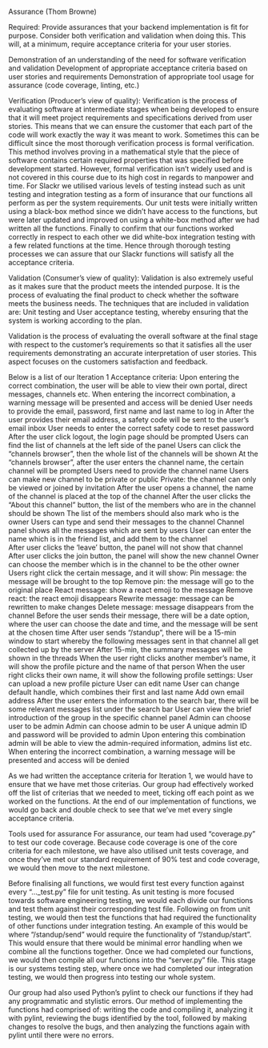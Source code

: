 Assurance (Thom Browne)

Required:
Provide assurances that your backend implementation is fit for purpose. Consider both verification and validation when doing this. This will, at a minimum, require acceptance criteria for your user stories.

Demonstration of an understanding of the need for software verification and validation
Development of appropriate acceptance criteria based on user stories and requirements
Demonstration of appropriate tool usage for assurance (code coverage, linting, etc.)

Verification (Producer’s view of quality):
Verification is the process of evaluating software at intermediate stages when being developed to ensure that it will meet project requirements and specifications derived from user stories.  This means that we can ensure the customer that each part of the code will work exactly the way it was meant to work.  Sometimes this can be difficult since the most thorough verification process is formal verification.  This method involves proving in a mathematical style that the piece of software contains certain required properties that was specified before development started.  However, formal verification isn’t widely used and is not covered in this course due to its high cost in regards to manpower and time.  For Slackr we utilised various levels of testing instead such as unit testing and integration testing as a form of insurance that our functions all perform as per the system requirements.  Our unit tests were initially written using a black-box method since we didn’t have access to the functions, but were later updated and improved on using a white-box method after we had written all the functions.   Finally to confirm that our functions worked correctly in respect to each other we did white-box integration testing with a few related functions at the time.  Hence through thorough testing processes we can assure that our Slackr functions will satisfy all the acceptance criteria.

Validation (Consumer’s view of quality):
Validation is also extremely useful as it makes sure that the product meets the intended purpose. It is the process of evaluating the final product to check whether the software meets the business needs. The techniques that are included in validation are: Unit testing and User acceptance testing, whereby ensuring that the system is working according to the plan. 

Validation is the process of evaluating the overall software at the final stage with respect to the customer’s requirements so that it satisfies all the user requirements demonstrating an accurate interpretation of user stories.  This aspect focuses on the customers satisfaction and feedback.

Below is a list of our Iteration 1 Acceptance criteria:
Upon entering the correct combination, the user will be able to view their own portal, direct messages, channels etc.
When entering the incorrect combination, a warning message will be presented and access will be denied
User needs to provide the email, password, first name and last name to log in
After the user provides their email address, a safety code will be sent to the user’s email inbox
User needs to enter the correct safety code to reset password
After the user click logout, the login page should be prompted
Users can find the list of channels at the left side of the panel
Users can click the “channels browser”, then the whole list of the channels will be shown
At the “channels browser”, after the user enters the channel name, the certain channel will be prompted
Users need to provide the channel name
Users can make new channel to be private or public
Private: the channel can only be viewed or joined by invitation
After the user opens a channel, the name of the channel is placed at the top of the channel
After the user clicks the “About this channel” button, the list of the members who are in the channel should be shown
The list of the members should also mark who is the owner
Users can type and send their messages to the channel
Channel panel shows all the messages which are sent by users
User can enter the name which is in the friend list, and add them to the channel  
After user clicks the ‘leave’ button, the panel will not show that channel
After user clicks the join button, the panel will show the new channel
Owner can choose the member which is in the channel to be the other owner
Users right click the certain message, and it will show:
Pin message: the message will be brought to the top
Remove pin: the message will go to the original place
React message: show a react emoji to the message
Remove react: the react emoji disappears 
Rewrite message: message can be rewritten to make changes
Delete message: message disappears from the channel
Before the user sends their message, there will be a date option, where the user can choose the date and time, and the message will be sent at the chosen time
After user sends “/standup”, there will be a 15-min window to start whereby the following messages sent in that channel all get collected up by the server
After 15-min, the summary messages will be shown in the threads
When the user right clicks another member’s name, it will show the profile picture and the name of that person
When the user right clicks their own name, it will show the following profile settings:
User can upload a new profile picture
User can edit name
User can change default handle, which combines their first and last name
Add own email address
After the user enters the information to the search bar, there will be some relevant messages list under the search bar
User can view the brief introduction of the group in the specific channel panel
Admin can choose user to be admin
Admin can choose admin to be user
A unique admin ID and password will be provided to admin
Upon entering this combination admin will be able to view the admin-required information, admins list etc.
When entering the incorrect combination, a warning message will be presented and access will be denied

As we had written the acceptance criteria for Iteration 1, we would have to ensure that we have met those criterias. Our group had effectively worked off the list of criterias that we needed to meet, ticking off each point as we worked on the functions. At the end of our implementation of functions, we would go back and double check to see that we’ve met every single acceptance criteria. 

Tools used for assurance
For assurance, our team had used “coverage.py” to test our code coverage. Because code coverage is one of the core criteria for each milestone, we have also utilised unit tests coverage, and once they’ve met our standard requirement of 90% test and code coverage, we would then move to the next milestone. 

Before finalising all functions, we would first test every function against every “..._test.py” file for unit testing. As unit testing is more focused towards software engineering testing, we would each divide our functions and test them against their corresponding test file. Following on from unit testing, we would then test the functions that had required the functionality of other functions under integration testing. An example of this would be where “/standup/send” would require the functionality of “/standup/start”. This would ensure that there would be minimal error handling when we combine all the functions together. Once we had completed our functions, we would then compile all our functions into the “server.py” file. This stage is our systems testing step, where once we had completed our integration testing, we would then progress into testing our whole system. 

Our group had also used Python’s pylint to check our functions if they had any programmatic and stylistic errors. Our method of implementing the functions had comprised of: writing the code and compiling it, analyzing it with pylint, reviewing the bugs identified by the tool, followed by making changes to resolve the bugs, and then analyzing the functions again with pylint until there were no errors.

